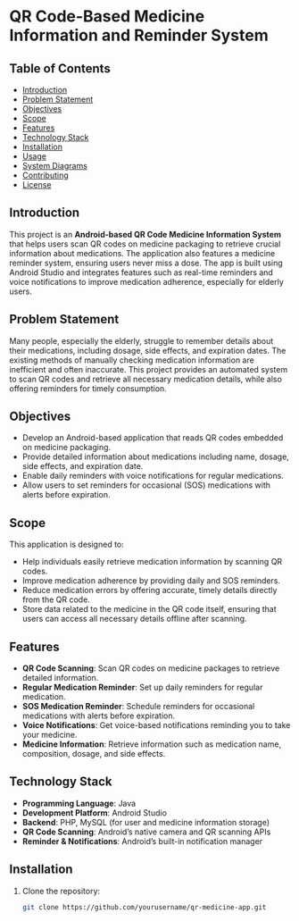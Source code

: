 # QR Code-Based Medicine Information and Reminder System

## Table of Contents
- [Introduction](#introduction)
- [Problem Statement](#problem-statement)
- [Objectives](#objectives)
- [Scope](#scope)
- [Features](#features)
- [Technology Stack](#technology-stack)
- [Installation](#installation)
- [Usage](#usage)
- [System Diagrams](#system-diagrams)
- [Contributing](#contributing)
- [License](#license)

## Introduction
This project is an **Android-based QR Code Medicine Information System** that helps users scan QR codes on medicine packaging to retrieve crucial information about medications. The application also features a medicine reminder system, ensuring users never miss a dose. The app is built using Android Studio and integrates features such as real-time reminders and voice notifications to improve medication adherence, especially for elderly users.

## Problem Statement
Many people, especially the elderly, struggle to remember details about their medications, including dosage, side effects, and expiration dates. The existing methods of manually checking medication information are inefficient and often inaccurate. This project provides an automated system to scan QR codes and retrieve all necessary medication details, while also offering reminders for timely consumption.

## Objectives
- Develop an Android-based application that reads QR codes embedded on medicine packaging.
- Provide detailed information about medications including name, dosage, side effects, and expiration date.
- Enable daily reminders with voice notifications for regular medications.
- Allow users to set reminders for occasional (SOS) medications with alerts before expiration.

## Scope
This application is designed to:
- Help individuals easily retrieve medication information by scanning QR codes.
- Improve medication adherence by providing daily and SOS reminders.
- Reduce medication errors by offering accurate, timely details directly from the QR code.
- Store data related to the medicine in the QR code itself, ensuring that users can access all necessary details offline after scanning.

## Features
- **QR Code Scanning**: Scan QR codes on medicine packages to retrieve detailed information.
- **Regular Medication Reminder**: Set up daily reminders for regular medication.
- **SOS Medication Reminder**: Schedule reminders for occasional medications with alerts before expiration.
- **Voice Notifications**: Get voice-based notifications reminding you to take your medicine.
- **Medicine Information**: Retrieve information such as medication name, composition, dosage, and side effects.

## Technology Stack
- **Programming Language**: Java
- **Development Platform**: Android Studio
- **Backend**: PHP, MySQL (for user and medicine information storage)
- **QR Code Scanning**: Android’s native camera and QR scanning APIs
- **Reminder & Notifications**: Android’s built-in notification manager

## Installation
1. Clone the repository:
   ```bash
   git clone https://github.com/yourusername/qr-medicine-app.git
